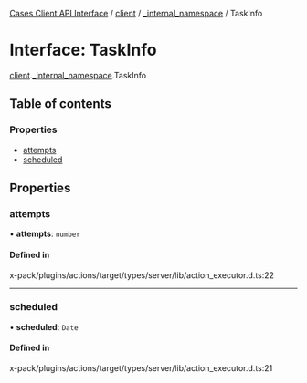 [Cases Client API Interface](../README.md) / [client](../modules/client.md) / [\_internal\_namespace](../modules/client._internal_namespace.md) / TaskInfo

# Interface: TaskInfo

[client](../modules/client.md).[_internal_namespace](../modules/client._internal_namespace.md).TaskInfo

## Table of contents

### Properties

- [attempts](client._internal_namespace.TaskInfo.md#attempts)
- [scheduled](client._internal_namespace.TaskInfo.md#scheduled)

## Properties

### attempts

• **attempts**: `number`

#### Defined in

x-pack/plugins/actions/target/types/server/lib/action_executor.d.ts:22

___

### scheduled

• **scheduled**: `Date`

#### Defined in

x-pack/plugins/actions/target/types/server/lib/action_executor.d.ts:21
